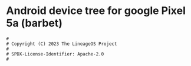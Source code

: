 # Android device tree for google Pixel 5a (barbet)

```
#
# Copyright (C) 2023 The LineageOS Project
#
# SPDX-License-Identifier: Apache-2.0
#
```

